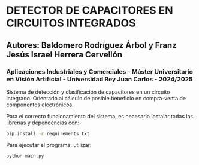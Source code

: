 # DETECTOR DE CAPACITORES EN CIRCUITOS INTEGRADOS
## Autores: Baldomero Rodríguez Árbol y Franz Jesús Israel Herrera Cervellón
###  Aplicaciones Industriales y Comerciales - Máster Universitario en Visión Artificial - Universidad Rey Juan Carlos - 2024/2025
Sistema de detección y clasificación de capacitores en un circuito integrado. Orientado al cálculo de posible beneficio en compra-venta de componentes electrónicos.

Para el correcto funcionamiento del sistema, es necesario instalar todas las librerías y dependencias con:
```sh
pip install -r requirements.txt
```
Para ejecutar el programa, utilizar:
```sh
python main.py
```